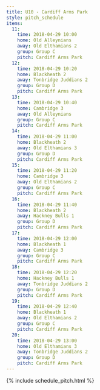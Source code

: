 ```yaml
---
title: U10 - Cardiff Arms Park
style: pitch_schedule
items:
  11:
    time: 2018-04-29 10:00
    home: Old Alleynians
    away: Old Elthamians 2
    group: Group C
    pitch: Cardiff Arms Park
  12:
    time: 2018-04-29 10:20
    home: Blackheath 2
    away: Tonbridge Juddians 2
    group: Group D
    pitch: Cardiff Arms Park
  13:
    time: 2018-04-29 10:40
    home: Cambridge 3
    away: Old Alleynians
    group: Group C
    pitch: Cardiff Arms Park
  14:
    time: 2018-04-29 11:00
    home: Blackheath 2
    away: Old Elthamians 3
    group: Group D
    pitch: Cardiff Arms Park
  15:
    time: 2018-04-29 11:20
    home: Cambridge 3
    away: Old Elthamians 2
    group: Group C
    pitch: Cardiff Arms Park
  16:
    time: 2018-04-29 11:40
    home: Blackheath 2
    away: Hackney Bulls 1
    group: Group D
    pitch: Cardiff Arms Park
  17:
    time: 2018-04-29 12:00
    home: Blackheath 1
    away: Cambridge 3
    group: Group C
    pitch: Cardiff Arms Park
  18:
    time: 2018-04-29 12:20
    home: Hackney Bulls 1
    away: Tonbridge Juddians 2
    group: Group D
    pitch: Cardiff Arms Park
  19:
    time: 2018-04-29 12:40
    home: Blackheath 1
    away: Old Elthamians 2
    group: Group C
    pitch: Cardiff Arms Park
  20:
    time: 2018-04-29 13:00
    home: Old Elthamians 3
    away: Tonbridge Juddians 2
    group: Group D
    pitch: Cardiff Arms Park
---
```


{% include schedule_pitch.html %}
